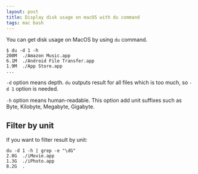 ```yaml
---
layout: post
title: Display disk usage on macOS with du command
tags: mac bash
---
```


You can get disk usage on MacOS by using `du` command.

```
$ du -d 1 -h
200M  ./Amazon Music.app
6.1M  ./Android File Transfer.app
1.9M  ./App Store.app
...
```

`-d` option means depth. `du` outputs result for all files which is too much, so `-d 1` option is needed.

`-h` option means human-readable. This option add unit suffixes such as Byte, Kilobyte, Megabyte, Gigabyte.

## Filter by unit

If you want to filter result by unit:

```
du -d 1 -h | grep -e "\dG"
2.0G  ./iMovie.app
1.3G  ./iPhoto.app
8.2G  .
```
